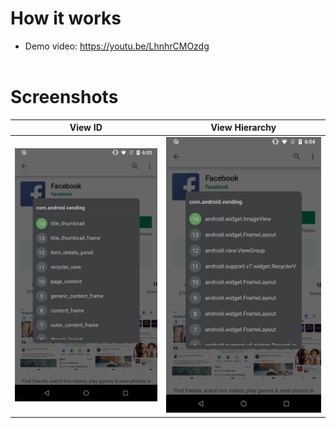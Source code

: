# How it works
- Demo video: https://youtu.be/LhnhrCMOzdg
<br /><br />
# Screenshots
View ID               |View Hierarchy
:--------------------:|:--------------------:
![](screenshots/1.png)|![](screenshots/2.png)
